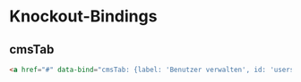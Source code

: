 # Knockout-Bindings

## cmsTab

```html
<a href="#" data-bind="cmsTab: {label: 'Benutzer verwalten', id: 'users-list', url: '/cms/users/list'}">Benutzer verwalten öffnen</a>
```
